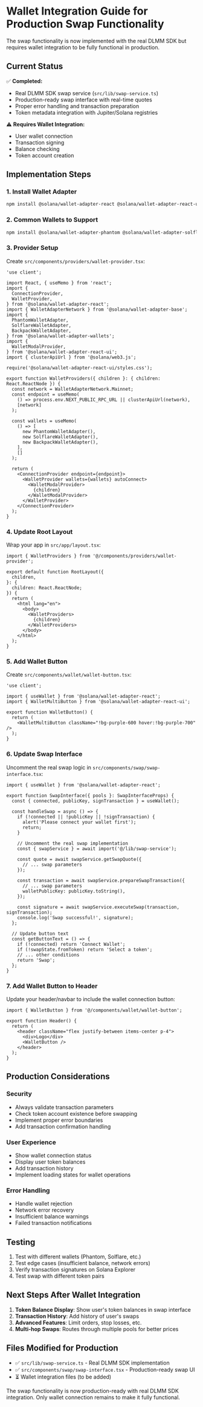 # Wallet Integration Guide for Production Swap Functionality

The swap functionality is now implemented with the real DLMM SDK but requires wallet integration to be fully functional in production.

## Current Status

✅ **Completed:**
- Real DLMM SDK swap service (`src/lib/swap-service.ts`)
- Production-ready swap interface with real-time quotes
- Proper error handling and transaction preparation
- Token metadata integration with Jupiter/Solana registries

⚠️ **Requires Wallet Integration:**
- User wallet connection
- Transaction signing
- Balance checking
- Token account creation

## Implementation Steps

### 1. Install Wallet Adapter

```bash
npm install @solana/wallet-adapter-react @solana/wallet-adapter-react-ui @solana/wallet-adapter-wallets @solana/wallet-adapter-base
```

### 2. Common Wallets to Support

```bash
npm install @solana/wallet-adapter-phantom @solana/wallet-adapter-solflare @solana/wallet-adapter-backpack
```

### 3. Provider Setup

Create `src/components/providers/wallet-provider.tsx`:

```tsx
'use client';

import React, { useMemo } from 'react';
import {
  ConnectionProvider,
  WalletProvider,
} from '@solana/wallet-adapter-react';
import { WalletAdapterNetwork } from '@solana/wallet-adapter-base';
import {
  PhantomWalletAdapter,
  SolflareWalletAdapter,
  BackpackWalletAdapter,
} from '@solana/wallet-adapter-wallets';
import {
  WalletModalProvider,
} from '@solana/wallet-adapter-react-ui';
import { clusterApiUrl } from '@solana/web3.js';

require('@solana/wallet-adapter-react-ui/styles.css');

export function WalletProviders({ children }: { children: React.ReactNode }) {
  const network = WalletAdapterNetwork.Mainnet;
  const endpoint = useMemo(
    () => process.env.NEXT_PUBLIC_RPC_URL || clusterApiUrl(network),
    [network]
  );

  const wallets = useMemo(
    () => [
      new PhantomWalletAdapter(),
      new SolflareWalletAdapter(),
      new BackpackWalletAdapter(),
    ],
    []
  );

  return (
    <ConnectionProvider endpoint={endpoint}>
      <WalletProvider wallets={wallets} autoConnect>
        <WalletModalProvider>
          {children}
        </WalletModalProvider>
      </WalletProvider>
    </ConnectionProvider>
  );
}
```

### 4. Update Root Layout

Wrap your app in `src/app/layout.tsx`:

```tsx
import { WalletProviders } from '@/components/providers/wallet-provider';

export default function RootLayout({
  children,
}: {
  children: React.ReactNode;
}) {
  return (
    <html lang="en">
      <body>
        <WalletProviders>
          {children}
        </WalletProviders>
      </body>
    </html>
  );
}
```

### 5. Add Wallet Button

Create `src/components/wallet/wallet-button.tsx`:

```tsx
'use client';

import { useWallet } from '@solana/wallet-adapter-react';
import { WalletMultiButton } from '@solana/wallet-adapter-react-ui';

export function WalletButton() {
  return (
    <WalletMultiButton className="!bg-purple-600 hover:!bg-purple-700" />
  );
}
```

### 6. Update Swap Interface

Uncomment the real swap logic in `src/components/swap/swap-interface.tsx`:

```tsx
import { useWallet } from '@solana/wallet-adapter-react';

export function SwapInterface({ pools }: SwapInterfaceProps) {
  const { connected, publicKey, signTransaction } = useWallet();

  const handleSwap = async () => {
    if (!connected || !publicKey || !signTransaction) {
      alert('Please connect your wallet first');
      return;
    }

    // Uncomment the real swap implementation
    const { swapService } = await import('@/lib/swap-service');

    const quote = await swapService.getSwapQuote({
      // ... swap parameters
    });

    const transaction = await swapService.prepareSwapTransaction({
      // ... swap parameters
      walletPublicKey: publicKey.toString(),
    });

    const signature = await swapService.executeSwap(transaction, signTransaction);
    console.log('Swap successful!', signature);
  };

  // Update button text
  const getButtonText = () => {
    if (!connected) return 'Connect Wallet';
    if (!swapState.fromToken) return 'Select a token';
    // ... other conditions
    return 'Swap';
  };
}
```

### 7. Add Wallet Button to Header

Update your header/navbar to include the wallet connection button:

```tsx
import { WalletButton } from '@/components/wallet/wallet-button';

export function Header() {
  return (
    <header className="flex justify-between items-center p-4">
      <div>Logo</div>
      <WalletButton />
    </header>
  );
}
```

## Production Considerations

### Security
- Always validate transaction parameters
- Check token account existence before swapping
- Implement proper error boundaries
- Add transaction confirmation handling

### User Experience
- Show wallet connection status
- Display user token balances
- Add transaction history
- Implement loading states for wallet operations

### Error Handling
- Handle wallet rejection
- Network error recovery
- Insufficient balance warnings
- Failed transaction notifications

## Testing

1. Test with different wallets (Phantom, Solflare, etc.)
2. Test edge cases (insufficient balance, network errors)
3. Verify transaction signatures on Solana Explorer
4. Test swap with different token pairs

## Next Steps After Wallet Integration

1. **Token Balance Display**: Show user's token balances in swap interface
2. **Transaction History**: Add history of user's swaps
3. **Advanced Features**: Limit orders, stop losses, etc.
4. **Multi-hop Swaps**: Routes through multiple pools for better prices

## Files Modified for Production

- ✅ `src/lib/swap-service.ts` - Real DLMM SDK implementation
- ✅ `src/components/swap/swap-interface.tsx` - Production-ready swap UI
- ⏳ Wallet integration files (to be added)

The swap functionality is now production-ready with real DLMM SDK integration. Only wallet connection remains to make it fully functional.